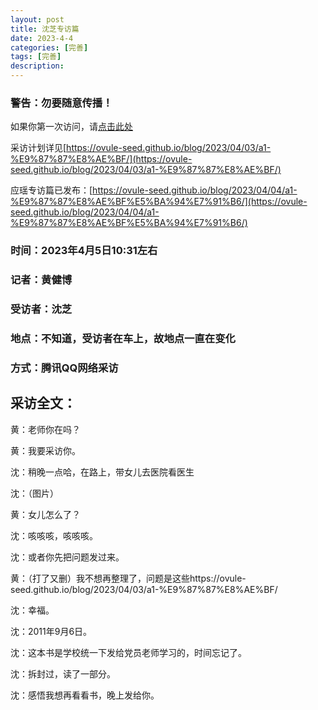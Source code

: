 ```yaml
---
layout: post
title: 沈芝专访篇
date: 2023-4-4
categories: [完善]
tags: [完善]
description: 
---
```


### 警告：勿要随意传播！

如果你第一次访问，请[点击此处](https://ovule-seed.github.io/blog/2023/01/30/z9-%E6%A0%B8%E5%BF%83/)

采访计划详见[https://ovule-seed.github.io/blog/2023/04/03/a1-%E9%87%87%E8%AE%BF/](https://ovule-seed.github.io/blog/2023/04/03/a1-%E9%87%87%E8%AE%BF/)

应瑶专访篇已发布：[https://ovule-seed.github.io/blog/2023/04/04/a1-%E9%87%87%E8%AE%BF%E5%BA%94%E7%91%B6/](https://ovule-seed.github.io/blog/2023/04/04/a1-%E9%87%87%E8%AE%BF%E5%BA%94%E7%91%B6/)

### 时间：2023年4月5日10:31左右

### 记者：黄健博

### 受访者：沈芝

### 地点：不知道，受访者在车上，故地点一直在变化

### 方式：腾讯QQ网络采访

## 采访全文：

黄：老师你在吗？

黄：我要采访你。

沈：稍晚一点哈，在路上，带女儿去医院看医生

沈：（图片）

黄：女儿怎么了？

沈：咳咳咳，咳咳咳。

沈：或者你先把问题发过来。

黄：（打了又删）我不想再整理了，问题是这些https://ovule-seed.github.io/blog/2023/04/03/a1-%E9%87%87%E8%AE%BF/

沈：幸福。

沈：2011年9月6日。

沈：这本书是学校统一下发给党员老师学习的，时间忘记了。

沈：拆封过，读了一部分。

沈：感悟我想再看看书，晚上发给你。
